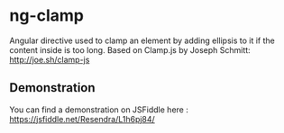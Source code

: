 # ng-clamp
Angular directive used to clamp an element by adding ellipsis to it if the content inside is too long. Based on Clamp.js by Joseph Schmitt: http://joe.sh/clamp-js

## Demonstration

You can find a demonstration on JSFiddle here : https://jsfiddle.net/Resendra/L1h6pj84/

